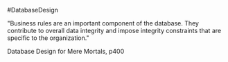#DatabaseDesign

"Business rules are an important component of the database. They contribute to overall data integrity and impose integrity constraints that are specific to the organization."

Database Design for Mere Mortals, p400